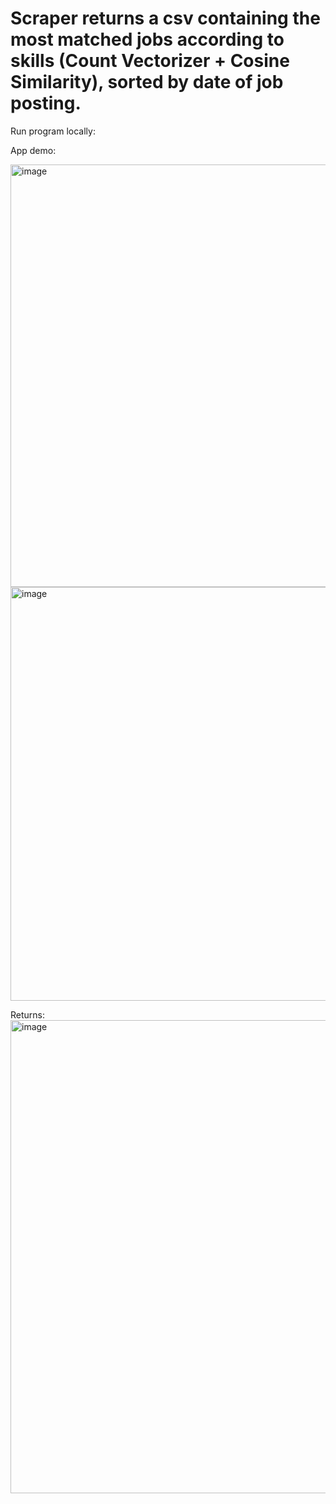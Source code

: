# Scraper returns a csv containing the most matched jobs according to skills (Count Vectorizer + Cosine Similarity), sorted by date of job posting. 

Run program locally:



App demo:


<img width="676" alt="image" src="https://user-images.githubusercontent.com/59755186/197277105-b078c6a2-974e-4c65-a9ee-23189d9bd367.png">
<img width="662" alt="image" src="https://user-images.githubusercontent.com/59755186/197277195-dabc01c4-847b-42a1-8d8a-1056758a4dfb.png">

Returns:
<img width="757" alt="image" src="https://user-images.githubusercontent.com/59755186/197277417-64258992-635a-487b-b20e-5cc8f2a46869.png">
